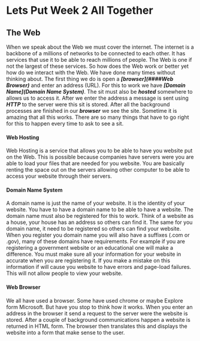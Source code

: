 # Lets Put Week 2 All Together

## The Web
When we speak about the Web we must cover the internet. The internet is a backbone
of a millions of networks to be connected to each other. It has services that use it
to be able to reach millions of people. The Web is one if not the largest of these services.
So how does the Web work or better yet how do we interact with the Web. We have done many
times without thinking about. The first thing we do is open a **_[browser](####Web Browser)_** and enter an
address (URL). For this to work we have **_[Domain Name](Domain Name System)_**. The sit must also be **_hosted_**
somewhere to allows us to access it. After we enter the address a message is sent using **_HTTP_**
to the server were this sit is stored. After all the background processes are finished in our
**_browser_** we see the site. Sometime it is amazing that all this works. There are so many things
that have to go right for this to happen every time to ask to see a sit.

#### Web Hosting
Web Hosting is a service that allows you to be able to have you website put on the Web.
This is possible because companies have servers were you are able to load your files that
are needed for you website. You are basically renting the space out on the servers allowing
other computer to be able to access your website through their servers.

#### Domain Name System
A domain name is just the name of your website. It is the identity of your website.
You have to have a domain name to be able to have a website.
The domain name must also be registered for this to work. Think of a website as a
house, your house has an address so others can find it. The same for you domain
name, it need to be registered so others can find your website.
When you register you domain name you will also have a suffixes (.com or .gov),
many of these domains have requirements. For example if you are registering a
government website or an educational one will make a difference.
You must make sure all your information for your website in accurate when you
are registering it. If you make a mistake on this information if will cause you
website to have errors and page-load failures. This will not allow people to view your website.

#### Web Browser
We all have used a browser. Some have used chrome or maybe Explore form Microsoft.
But have you stop to think how it works.
When you enter an address in the browser it send a request to the server were the
website is stored. After a couple of background communications happen a website
is returned in HTML form. The browser then translates this and displays the website
into a form that make sense to the user.
